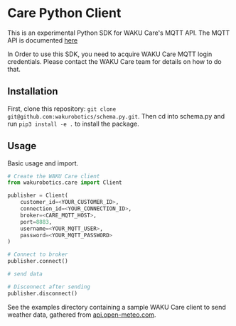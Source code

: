 # Care Python Client

This is an experimental Python SDK for WAKU Care's MQTT API.
The MQTT API is documented [here](https://docs.waku-robotics.com/#/)

In Order to use this SDK, you need to acquire WAKU Care MQTT login credentials.
Please contact the WAKU Care team for details on how to do that.

## Installation

First, clone this repository: `git clone git@github.com:wakurobotics/schema.py.git`.
Then cd into schema.py and run `pip3 install -e .` to install the package.

## Usage

Basic usage and import.

```python
# Create the WAKU Care client
from wakurobotics.care import Client

publisher = Client(
    customer_id=<YOUR_CUSTOMER_ID>,
    connection_id=<YOUR_CONNECTION_ID>,
    broker=<CARE_MQTT_HOST>,
    port=8883,
    username=<YOUR_MQTT_USER>,
    password=<YOUR_MQTT_PASSWORD>
)

# Connect to broker
publisher.connect()

# send data

# Disconnect after sending
publisher.disconnect()

```

See the examples directory containing a sample WAKU Care client to send weather data, gathered from [api.open-meteo.com](api.open-meteo.com).
